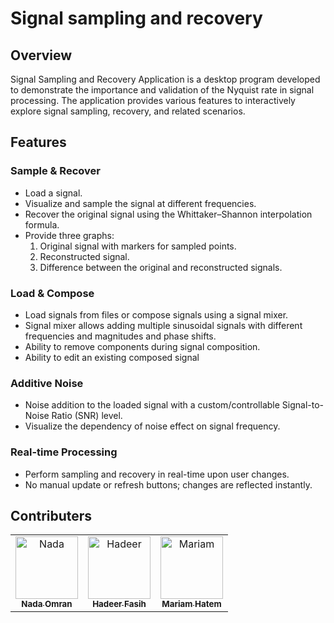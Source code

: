 # Signal sampling and recovery
## Overview

Signal Sampling and Recovery Application is a desktop program developed to demonstrate the importance and validation of the Nyquist rate in signal processing. The application provides various features to interactively explore signal sampling, recovery, and related scenarios.

## Features

### Sample & Recover

- Load a signal.
- Visualize and sample the signal at different frequencies.
- Recover the original signal using the Whittaker–Shannon interpolation formula.
- Provide three graphs: 
  1. Original signal with markers for sampled points.
  2. Reconstructed signal.
  3. Difference between the original and reconstructed signals.

### Load & Compose

- Load signals from files or compose signals using a signal mixer.
- Signal mixer allows adding multiple sinusoidal signals with different frequencies and magnitudes and phase shifts.
- Ability to remove components during signal composition.
- Ability to edit an existing composed signal

### Additive Noise

- Noise addition to the loaded signal with a custom/controllable Signal-to-Noise Ratio (SNR) level.
- Visualize the dependency of noise effect on signal frequency.

### Real-time Processing

- Perform sampling and recovery in real-time upon user changes.
- No manual update or refresh buttons; changes are reflected instantly.
## Contributers

<table>
  <tr>
   <td align="center">
      <a href="https://github.com/Nadaaomran">
        <img src="https://avatars.githubusercontent.com/u/104179154?v=4" width="100px;" alt="Nada"/>
        <br />
        <sub><b>Nada Omran</b></sub>
      </a>
      <br />
    </td>
    <td align="center">
      <a href="https://github.com/hadeerfasih">
        <img src="https://avatars.githubusercontent.com/u/104545742?v=4" width="100px;" alt="Hadeer"/>
        <br />
        <sub><b>Hadeer Fasih</b></sub>
      </a>
      <br />
    </td>
   <td align="center">
      <a href="https://github.com/Mariam-Hatem">
        <img src="https://avatars.githubusercontent.com/u/115348754?v=4" width="100px;" alt="Mariam"/>
        <br />
        <sub><b>Mariam Hatem</b></sub>
      </a>
      <br />

  </tr>
</table>

